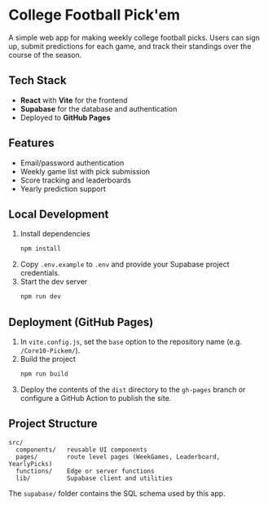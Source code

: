 # College Football Pick'em

A simple web app for making weekly college football picks. Users can sign up, submit predictions for each game, and track their standings over the course of the season.

## Tech Stack

- **React** with **Vite** for the frontend
- **Supabase** for the database and authentication
- Deployed to **GitHub Pages**

## Features

- Email/password authentication
- Weekly game list with pick submission
- Score tracking and leaderboards
- Yearly prediction support

## Local Development

1. Install dependencies
   ```bash
   npm install
   ```
2. Copy `.env.example` to `.env` and provide your Supabase project credentials.
3. Start the dev server
   ```bash
   npm run dev
   ```

## Deployment (GitHub Pages)

1. In `vite.config.js`, set the `base` option to the repository name (e.g. `/Core10-Pickem/`).
2. Build the project
   ```bash
   npm run build
   ```
3. Deploy the contents of the `dist` directory to the `gh-pages` branch or configure a GitHub Action to publish the site.

## Project Structure

```
src/
  components/   reusable UI components
  pages/        route level pages (WeekGames, Leaderboard, YearlyPicks)
  functions/    Edge or server functions
  lib/          Supabase client and utilities
```

The `supabase/` folder contains the SQL schema used by this app.
